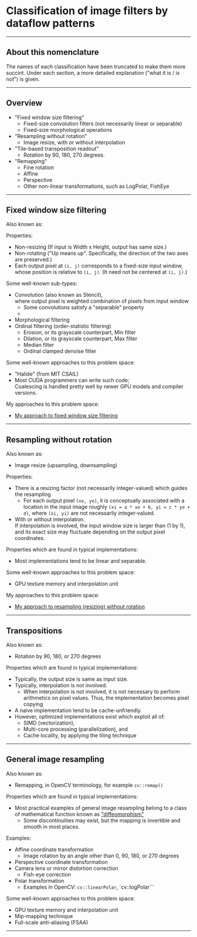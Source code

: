 # Classification of image filters by dataflow patterns

---

## About this nomenclature

The names of each classification have been truncated to make them more succint. 
Under each section, a more detailed explanation ("what it is / is not") is given.

---

## Overview

 * "Fixed window size filtering" 
   * Fixed-size convolution filters (not necessarily linear or separable)
   * Fixed-size morphological operations
 * "Resampling without rotation" 
   * Image resize, with or without interpolation
 * "Tile-based transposition readout" 
   * Rotation by 90, 180, 270 degrees.
 * "Remapping" 
   * Fine rotation
   * Affine
   * Perspective
   * Other non-linear transformations, such as LogPolar, FishEye

---

## Fixed window size filtering

Also known as:

Properties:

 * Non-resizing (If input is Width x Height, output has same size.)
 * Non-rotating ("Up means up". Specifically, the direction of the two axes are preserved.)
 * Each output pixel at ```(i, j)``` corresponds to a fixed-size input window, whose position
   is relative to ```(i, j)```. (It need not be centered at ```(i, j)```.)

Some well-known sub-types:

 * Convolution (also known as Stencil), <br>where output pixel is weighted combination of pixels from input window
   * Some convolutions satisfy a "separable" property
   * 
 * Morphological filtering
 * Ordinal filtering (order-statistic filtering)
   * Erosion, or its grayscale counterpart, Min filter
   * Dilation, or its grayscale counterpart, Max filter
   * Median filter
   * Ordinal clamped denoise filter

Some well-known approaches to this problem space:

 * "Halide" (from MIT CSAIL)
 * Most CUDA programmers can write such code; <br>Coalescing is handled pretty well by newer GPU models and compiler versions.

My approaches to this problem space:

 * [My approach to fixed window size filtering](./approach_fixed_window_size_filtering.md)

---

## Resampling without rotation

Also known as:

 * Image resize (upsampling, downsampling)

Properties:

 * There is a resizing factor (not necessarily integer-valued) which guides the resampling
   * For each output pixel ```(xo, yo)```, it is conceptually associated with a location 
     in the input image roughly ```(xi = a * xo + b, yi = c * yo + d)```, where 
	 ```(xi, yi)``` are not necessarily integer-valued.
 * With or without interpolation. <br>If interpolation is involved, the input window size
   is larger than (1 by 1), and its exact size may fluctuate depending on the output pixel 
   coordinates.

Properties which are found in typical implementations:

 * Most implementations tend to be linear and separable.

Some well-known approaches to this problem space:

 * GPU texture memory and interpolation unit

My approaches to this problem space:
 
 * [My approach to resampling (resizing) without rotation](./approach_resampling_without_rotation.md)

---
 
## Transpositions

Also known as:

 * Rotation by 90, 180, or 270 degrees
 
Properties which are found in typical implementations:

 * Typically, the output size is same as input size.
 * Typically, interpolation is not involved.
   * When interpolation is not involved, it is not necessary to perform 
     arithmetics on pixel values. Thus, the implementation becomes pixel
	 copying
 * A naive implementation tend to be cache-unfriendly.
 * However, optimized implementations exist which exploit all of:
   * SIMD (vectorization),
   * Multi-core processing (parallelization), and 
   * Cache locality, by applying the tiling technique

---

## General image resampling

Also known as:

 * Remapping, in OpenCV terminology, for example ```cv::remap()```

Properties which are found in typical implementations:

 * Most practical examples of general image resampling belong to a class of 
   mathematical function known as ["diffeomorphism"](https://en.wikipedia.org/wiki/Diffeomorphism)
   * Some discontinuities may exist, but the mapping is invertible and smooth in most places.

Examples:

 * Affine coordinate transformation
   * Image rotation by an angle other than 0, 90, 180, or 270 degrees
 * Perspective coordinate transformation
 * Camera lens or mirror distortion correction
   * Fish-eye correction
 * Polar transformation 
   * Examples in OpenCV: ```cv::linearPolar```, `cv::logPolar```

Some well-known approaches to this problem space:

 * GPU texture memory and interpolation unit
 * Mip-mapping technique
 * Full-scale anti-aliasing (FSAA)

---
